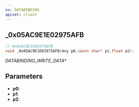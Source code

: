 ```yaml
---
ns: DATABINDING
apiset: client
---
```

## _0x05AC9E1E02975AFB

```c
// 0x05AC9E1E02975AFB
void _0x05AC9E1E02975AFB(Any p0,const char* p1,float p2);
```

_DATABINDING_WRITE_DATA_*

## Parameters
* **p0**:
* **p1**:
* **p2**:



